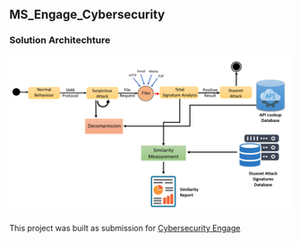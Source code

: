 ## MS_Engage_Cybersecurity

### Solution Architechture
![Solution Architechture](./solution_arch.png)

This project was built as submission for [Cybersecurity Engage](https://acehacker.com/microsoft/cybersecurity/)


